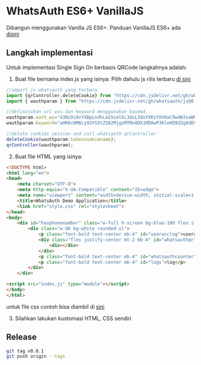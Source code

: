 # WhatsAuth ES6+ VanillaJS

Dibangun menggunakan Vanilla JS ES6+. Panduan VanillaJS ES6+ ada [disini](https://vanillajskit.github.io/)  

## Langkah implementasi
Untuk implementasi Single Sign On berbasis QRCode langkahnya adalah:  
1. Buat file bernama index.js yang isinya:
Pilih dahulu js rilis terbaru [di sini](https://cdn.jsdelivr.net/gh/whatsauth/js/)

```js
//import js whatsauth yang terbaru
import {qrController,deleteCookie} from "https://cdn.jsdelivr.net/gh/whatsauth/js@0.1.7/whatsauth.js";
import { wauthparam } from "https://cdn.jsdelivr.net/gh/whatsauth/js@0.1.7/config.js";

//definisikan url wss dan keyword menggunakan base64
wauthparam.auth_ws="d3NzOi8vYXBpLndhLm15LmlkL3dzL3doYXRzYXV0aC9wdWJsaWM=";
wauthparam.keyword="aHR0cHM6Ly93YS5tZS82MjgzMTMxODk1MDAwP3RleHQ9d2g0dDVhdXRoMA==";

//delete cookies session and call whatsauth qrController
deleteCookie(wauthparam.tokencookiename);
qrController(wauthparam);
```

2. Buat file HTML yang isinya: 

```html
<!DOCTYPE html>
<html lang="en">
<head>
    <meta charset="UTF-8">
    <meta http-equiv="X-UA-Compatible" content="IE=edge">
    <meta name="viewport" content="width=device-width, initial-scale=1.0">
    <title>WhatsAuth Demo Application</title>
    <link href="style.css" rel="stylesheet">
</head>
<body>
    <div id="hasphonenumber" class="w-full h-screen bg-blue-100 flex items-center justify-center">
        <div class="w-96 bg-white rounded-xl">
            <p class="font-bold text-center mb-4" id="useracclog">useragent</p>
            <div class="flex justify-center mt-2 mb-4" id="whatsauthqr">
                <div></div>
            </div>
            <p class="font-bold text-center mb-4" id="whatsauthcounter">counter</p>
            <p class="font-bold text-center mb-4" id="logs">log</p>
        </div>
    </div>

<script src="index.js" type="module"></script>
</body>
</html>
```
untuk file css contoh bisa diambil di [sini](./style.css)

3. Silahkan lakukan kustomasi HTML, CSS sendiri

## Release

```sh
git tag v0.0.1
git push origin --tags
```
